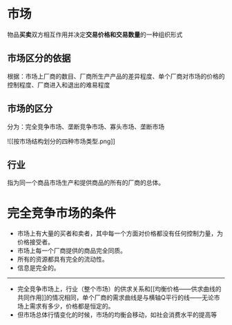 # 市场
物品**买卖**双方相互作用并决定**交易价格和交易数量**的一种组织形式
## 市场区分的依据
根据：市场上厂商的数目、厂商所生产产品的差异程度、单个厂商对市场的价格的控制程度、厂商进入和退出的难易程度

## 市场的区分
分为：完全竞争市场、垄断竞争市场、寡头市场、垄断市场

![[按市场结构划分的四种市场类型.png]]

## 行业
指为同一个商品市场生产和提供商品的所有的厂商的总体。


# 完全竞争市场的条件
- 市场上有大量的买者和卖者，其中每一个方面对价格都没有任何控制力量，为价格接受者。
- 市场上每一个厂商提供的商品完全同质。
- 所有的资源都具有完全的流动性。
- 信息是完全的。
---
- 完全竞争市场上，行业（整个市场）的供求关系和[[均衡价格——供求曲线的共同作用]]的情况相同，单个厂商的需求曲线是与横轴Q平行的线——无论市场上需求有多少，价格都是恒定的。
- 但市场总体行情变化的时候，市场的均衡会移动，如社会消费水平的提高等